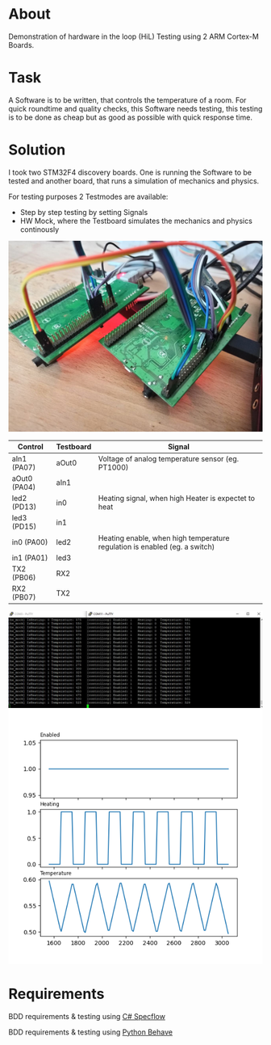 
# About
Demonstration of hardware in the loop (HiL) Testing using 2 ARM Cortex-M Boards.

# Task
A Software is to be written, that controls the temperature of a room.
For quick roundtime and quality checks, this Software needs testing, this testing is to be done as cheap but as good as possible with quick response time.

# Solution
I took two STM32F4 discovery boards. One is running the Software to be tested and another board, that runs a simulation of mechanics and physics.

For testing purposes 2 Testmodes are available:
- Step by step testing by setting Signals
- HW Mock, where the Testboard simulates the mechanics and physics continously


![Photo of Control and Tesboard](./doc/wireing.jpeg)


| Control      | Testboard | Signal |
|--------------|-----------|-----------------------------------------------------------------|
| aIn1 (PA07)	 | aOut0     | Voltage of analog temperature sensor (eg. PT1000)               |
| aOut0	(PA04) | aIn1      |                                                                 |
| led2 (PD13)	 | in0       | Heating signal, when high Heater is expectet to heat            |
| led3 (PD15)  | in1       |                                                                 |
| in0	(PA00)   | led2      | Heating enable, when high temperature regulation is enabled (eg. a switch)|
| in1	(PA01)   | led3      |          |
| TX2 (PB06)   | RX2       |          |
| RX2 (PB07)   | TX2       |          |

![Product Name Screen Shot](./doc/hil_running.jpg)
![PiL Measurement plot](./doc/Processor_in_the_Loop__Run_Enabled_500-600.png)


# Requirements
BDD requirements & testing using [C# Specflow](https://gitlab.com/dominik.gausa/csharp_bdd/-/blob/master/Features/embedded.feature)

BDD requirements & testing using [Python Behave](
https://gitlab.com/dominik.gausa/zephyr-os-multiboard/-/blob/master/features/PiL.feature)
